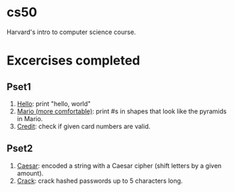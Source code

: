 # cs50
Harvard's intro to computer science course.

# Excercises completed
## Pset1
1. [Hello](https://docs.cs50.net/2018/x/psets/1/hello/hello.html): print "hello, world"
2. [Mario (more comfortable)](https://docs.cs50.net/2018/x/psets/1/mario/more/mario.html): print #s in shapes that look like the pyramids in Mario.
3. [Credit](https://docs.cs50.net/2018/x/psets/1/credit/credit.html): check if given card numbers are valid.

## Pset2
1. [Caesar](https://docs.cs50.net/2018/x/psets/2/caesar/caesar.html): encoded a string with a Caesar cipher (shift letters by a given amount).
2. [Crack](https://docs.cs50.net/2018/x/psets/2/crack/crack.html): crack hashed passwords up to 5 characters long.
